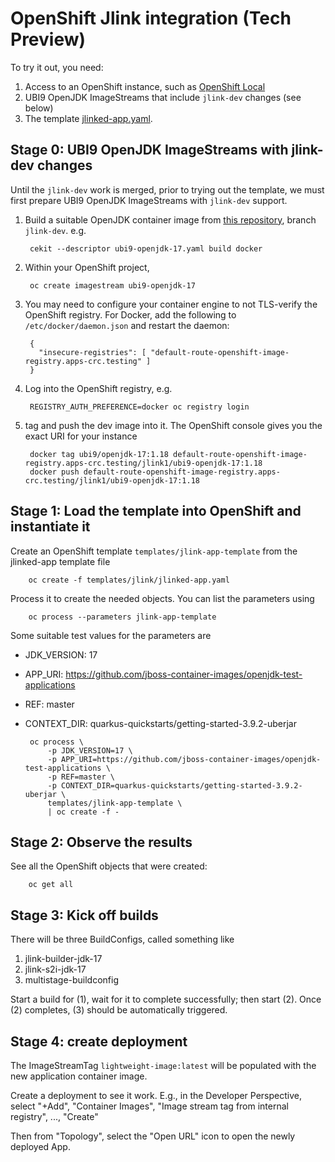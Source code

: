 # OpenShift Jlink integration (Tech Preview)

To try it out,
you need:

1. Access to an OpenShift instance, such as [OpenShift Local](https://developers.redhat.com/products/openshift-local/overview)
2. UBI9 OpenJDK ImageStreams that include `jlink-dev` changes (see below)
3. The template [jlinked-app.yaml](jlinked-app.yaml).

## Stage 0: UBI9 OpenJDK ImageStreams with jlink-dev changes

Until the `jlink-dev` work is merged, prior to trying out the template, we must first
prepare UBI9 OpenJDK ImageStreams with `jlink-dev` support.

1. Build a suitable OpenJDK container image from [this
   repository](https://github.com/jboss-container-images/openjdk),
   branch `jlink-dev`. e.g.

        cekit --descriptor ubi9-openjdk-17.yaml build docker

2. Within your OpenShift project,

        oc create imagestream ubi9-openjdk-17

3. You may need to configure your container engine to not TLS-verify the OpenShift
   registry. For Docker, add the following to `/etc/docker/daemon.json` and restart
   the daemon:

        {
          "insecure-registries": [ "default-route-openshift-image-registry.apps-crc.testing" ]
        }

4. Log into the OpenShift registry, e.g.

        REGISTRY_AUTH_PREFERENCE=docker oc registry login

5. tag and push the dev image into it. The OpenShift console gives you the
   exact URI for your instance

        docker tag ubi9/openjdk-17:1.18 default-route-openshift-image-registry.apps-crc.testing/jlink1/ubi9-openjdk-17:1.18
        docker push default-route-openshift-image-registry.apps-crc.testing/jlink1/ubi9-openjdk-17:1.18

## Stage 1: Load the template into OpenShift and instantiate it

Create an OpenShift template `templates/jlink-app-template` from the jlinked-app template file

        oc create -f templates/jlink/jlinked-app.yaml 

Process it to create the needed objects. You can list the parameters using

        oc process --parameters jlink-app-template

Some suitable test values for the parameters are

 * JDK_VERSION: 17
 * APP_URI: https://github.com/jboss-container-images/openjdk-test-applications
 * REF: master
 * CONTEXT_DIR: quarkus-quickstarts/getting-started-3.9.2-uberjar

        oc process \
            -p JDK_VERSION=17 \
            -p APP_URI=https://github.com/jboss-container-images/openjdk-test-applications \
            -p REF=master \
            -p CONTEXT_DIR=quarkus-quickstarts/getting-started-3.9.2-uberjar \
            templates/jlink-app-template \
            | oc create -f -

## Stage 2: Observe the results

See all the OpenShift objects that were created:

        oc get all

## Stage 3: Kick off builds

There will be three BuildConfigs, called something like

1. jlink-builder-jdk-17
2. jlink-s2i-jdk-17
3. multistage-buildconfig

Start a build for (1), wait for it to complete successfully; then start (2).
Once (2) completes, (3) should be automatically triggered.

## Stage 4: create deployment

The ImageStreamTag `lightweight-image:latest` will be populated with the new
application container image.

Create a deployment to see it work. E.g., in the Developer Perspective, select
"+Add", "Container Images", "Image stream tag from internal registry", ...,
"Create"

Then from "Topology", select the "Open URL" icon to open the newly deployed
App.
